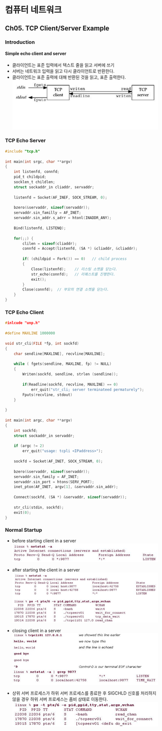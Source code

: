 # 컴퓨터 네트워크
## Ch05. TCP Client/Server Example
### Introduction
#### Simple echo client and server
- 클라이언트는 표준 입력에서 텍스트 줄을 읽고 서버에 쓰기
- 서버는 네트워크 입력을 읽고 다시 클라이언트로 반환한다.
- 클라이언트는 표준 출력에 대해 반환된 것을 읽고, 표준 출력한다.
![그림1](./그림1.png)

### TCP Echo Server
```C
#include "tcp.h"

int main(int srgc, char **argv)
{
    int listenfd, connfd;
    pid_t childpid;
    socklen_t childlen;
    struct sockaddr_in cliaddr, servaddr;

    listenfd = Socket(AF_INEF, SOCK_STREAM, 0);

    bzero(&servaddr, sizeof(servaddr));
    servaddr.sin_familly = AF_INET;
    servaddr.sin_addr.s_adrr = htonl(INADDR_ANY);

    Bind(listenfd, LISTENQ);

    for(;;) {
        clilen = sizeof(cliaddr);
        connfd = Accept(listenfd, (SA *) &cliaddr, &cliaddr);

        if( (childpid = Fork()) == 0)   // child process
        {
            Close(listenfd);    // 리스팅 소켓을 닫는다.
            str_echo(connfd);   // 리퀘스트를 진행한다.
            exit();
        }
        Close(connfd);  // 부모의 연결 소켓을 닫는다.
    }
}
```

### TCP Echo Client
```c
#inlcude "unp.h"

#define MAXLINE 1000000

void str_cli(FILE *fp, int sockfd)
{
    char sendline[MAXLINE], recvline[MAXLINE];

    while ( fgets(sendline, MAXLINE, fp) != NULL)
    {
        Writen(sockfd, sendline, strlen (sendline));

        if(Readline(sockfd, recvline, MAXLINE) == 0)
            err_quit("str_cli; server terminateed permaturely");
        Fputs(recvline, stdout)
    }
    
}

int main(int argc, char **argv)
{
    int sockfd;
    struct sockaddr_in servaddr;

    if (argc != 2)
        err_quit("usage: tcpli <IPaddress>");
    
    sockfd = Socket(AF_INET, SOCK_STREAM, 0);

    bzero(&servaddr, sizeof(servaddr));
    servaddr.sin_family = AF_INET;
    servaddr.sin_port = htons(SERV_PORT);
    inet_pton(AF_INET, argv[1], &servaddr.sin_addr);

    Connect(sockfd, (SA *) &servaddr, sizeof(servaddr));

    str_cli(stdin, sockfd);
    exit(0);
}
```
### Normal Startup
- before starting client in a server
    ![그림2](./그림2.png)

- after starting the client in a server
    ![그림3](./그림3.png)

- closing client in a server
    ![그림4](./그림4.png)

- 상위 서버 프로세스가 하위 서버 프로세스를 종료한 후 SIGCHLD 신호를 처리하지 않을 경우 하위 서버 프로세스는 좀비 상태로 이동한다.
    ![그림5](./그림5.png)
